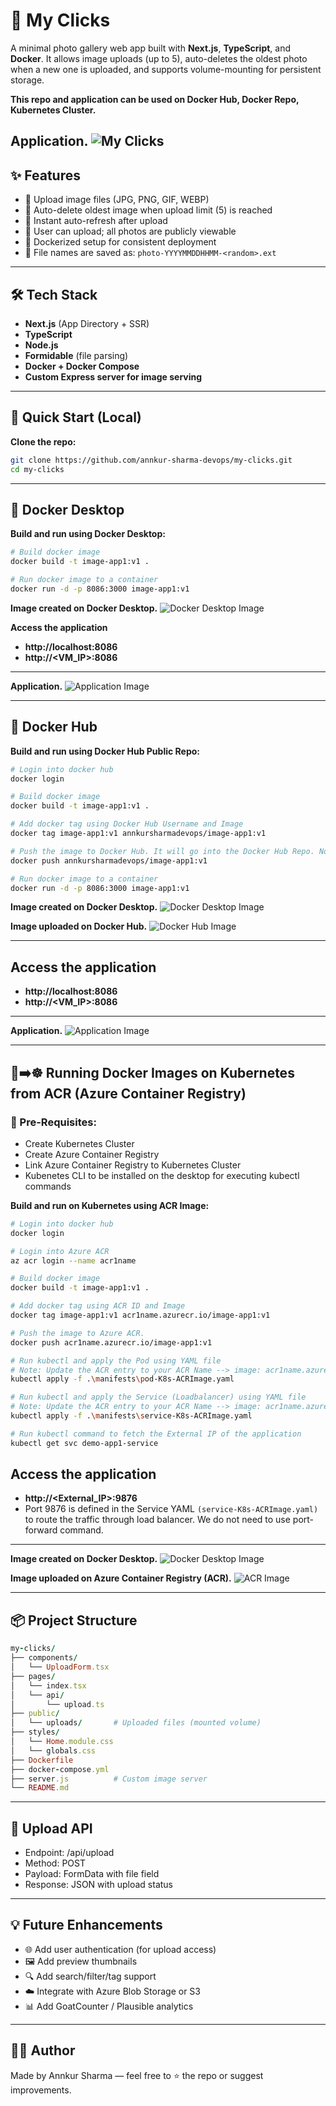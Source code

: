 # 📸 My Clicks

A minimal photo gallery web app built with **Next.js**, **TypeScript**, and **Docker**. It allows image uploads (up to 5), auto-deletes the oldest photo when a new one is uploaded, and supports volume-mounting for persistent storage.

**This repo and application can be used on Docker Hub, Docker Repo, Kubernetes Cluster.**

**Application.**
![My Clicks](./public/static/Application_Image01.png)
---
## ✨ Features

- 🔼 Upload image files (JPG, PNG, GIF, WEBP)
- 🧼 Auto-delete oldest image when upload limit (5) is reached
- 🚀 Instant auto-refresh after upload
- 🔐 User can upload; all photos are publicly viewable
- 🐳 Dockerized setup for consistent deployment
- 📁 File names are saved as: `photo-YYYYMMDDHHMM-<random>.ext`
---
## 🛠️ Tech Stack

- **Next.js** (App Directory + SSR)
- **TypeScript**
- **Node.js**
- **Formidable** (file parsing)
- **Docker + Docker Compose**
- **Custom Express server for image serving**
---
## 🚀 Quick Start (Local)

**Clone the repo:**
```bash
git clone https://github.com/annkur-sharma-devops/my-clicks.git
cd my-clicks
```
---
## 🐳 Docker Desktop

**Build and run using Docker Desktop:**
```bash
# Build docker image
docker build -t image-app1:v1 .

# Run docker image to a container
docker run -d -p 8086:3000 image-app1:v1
```

**Image created on Docker Desktop.**
![Docker Desktop Image](./public/static/DockerDesktop_Image01.png)

**Access the application**

- **http://localhost:8086**
- **http://<VM_IP>:8086**

---

**Application.**
![Application Image](./public/static/Application_Image01.png)

---
## 🐳 Docker Hub

**Build and run using Docker Hub Public Repo:**
```bash
# Login into docker hub
docker login

# Build docker image
docker build -t image-app1:v1 .

# Add docker tag using Docker Hub Username and Image
docker tag image-app1:v1 annkursharmadevops/image-app1:v1

# Push the image to Docker Hub. It will go into the Docker Hub Repo. Now it can be pulled by docker commands.
docker push annkursharmadevops/image-app1:v1

# Run docker image to a container
docker run -d -p 8086:3000 image-app1:v1
```
**Image created on Docker Desktop.**
![Docker Desktop Image](./public/static/DockerDesktop_Image02.png)

**Image uploaded on Docker Hub.**
![Docker Hub Image](./public/static/DockerHub_Image01.png)

---

## Access the application

- **http://localhost:8086**
- **http://<VM_IP>:8086**

---

**Application.**
![Application Image](./public/static/Application_Image01.png)

---
## 🐳➡️☸️ Running Docker Images on Kubernetes from ACR (Azure Container Registry)

### 🚀 Pre-Requisites:
- Create Kubernetes Cluster
- Create Azure Container Registry
- Link Azure Container Registry to Kubernetes Cluster
- Kubenetes CLI to be installed on the desktop for executing kubectl commands

**Build and run on Kubernetes using ACR Image:**
```bash
# Login into docker hub
docker login

# Login into Azure ACR
az acr login --name acr1name

# Build docker image
docker build -t image-app1:v1 .

# Add docker tag using ACR ID and Image
docker tag image-app1:v1 acr1name.azurecr.io/image-app1:v1

# Push the image to Azure ACR.
docker push acr1name.azurecr.io/image-app1:v1

# Run kubectl and apply the Pod using YAML file
# Note: Update the ACR entry to your ACR Name --> image: acr1name.azurecr.io/image-app1:v1
kubectl apply -f .\manifests\pod-K8s-ACRImage.yaml

# Run kubectl and apply the Service (Loadbalancer) using YAML file
# Note: Update the ACR entry to your ACR Name --> image: acr1name.azurecr.io/image-app1:v1
kubectl apply -f .\manifests\service-K8s-ACRImage.yaml

# Run kubectl command to fetch the External IP of the application
kubectl get svc demo-app1-service
```

## Access the application

- **http://<External_IP>:9876**
- Port 9876 is defined in the Service YAML `(service-K8s-ACRImage.yaml)` to route the traffic through load balancer. We do not need to use port-forward command.

---

**Image created on Docker Desktop.**
![Docker Desktop Image](./public/static/DockerDesktop_Image03.png)

**Image uploaded on Azure Container Registry (ACR).**
![ACR Image](./public/static/ACR_Image01.png)

---
## 📦 Project Structure
```ruby
my-clicks/
├── components/
│   └── UploadForm.tsx
├── pages/
│   └── index.tsx
│   └── api/
│       └── upload.ts
├── public/
│   └── uploads/       # Uploaded files (mounted volume)
├── styles/
│   └── Home.module.css
│   └── globals.css
├── Dockerfile
├── docker-compose.yml
├── server.js          # Custom image server
└── README.md
```
---
## 📄 Upload API

- Endpoint: /api/upload
- Method: POST
- Payload: FormData with file field
- Response: JSON with upload status
---
## 💡 Future Enhancements

- 🌐 Add user authentication (for upload access)
- 🖼️ Add preview thumbnails
- 🔍 Add search/filter/tag support
- ☁️ Integrate with Azure Blob Storage or S3
- 📊 Add GoatCounter / Plausible analytics

---
## 👨‍💻 Author

Made by Annkur Sharma — feel free to ⭐ the repo or suggest improvements.

